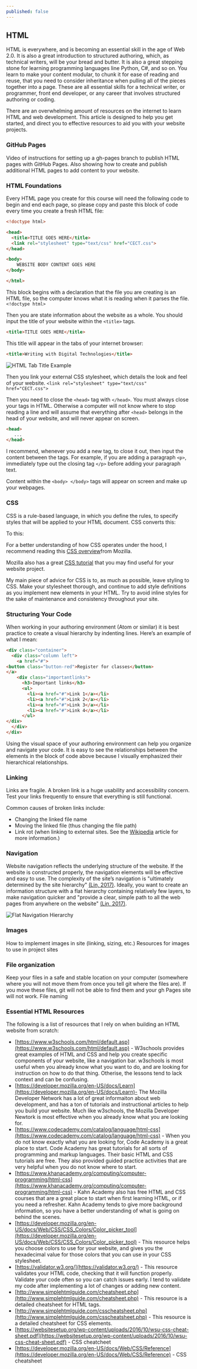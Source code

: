 ```yaml
---
published: false
---
```

## HTML
 HTML is everywhere, and is becoming an essential skill in the age of Web 2.0. It is also a great introduction to structured authoring, which, as technical writers, will be your bread and butter. It is also a great stepping stone for learning programming languages line Python, C#, and so on. You learn to make your content modular, to chunk it for ease of reading and reuse, that you need to consider inheritance when pulling all of the pieces together into a page. These are all essential skills for a technical writer, or programmer, front end developer, or any career that involves structured authoring or coding. 

There are an overwhelming amount of resources on the internet to learn HTML and web development. This article is designed to help you get started, and direct you to effective resources to aid you with your website projects.

### GitHub Pages
Video of instructions for setting up a gh-pages branch to publish HTML pages with GitHub Pages.
Also showing how to create and publish additional HTML pages to add content to your website. 

### HTML Foundations
Every HTML page you create for this course will need the following code to begin and end each page, so please copy and paste this block of code every time you create a fresh HTML file:

```html
<!doctype html>

<head>
  <title>TITLE GOES HERE</title>
  <link rel="stylesheet" type="text/css" href="CECT.css">
</head>

<body>
    WEBSITE BODY CONTENT GOES HERE
</body>

</html>
```

This block begins with a declaration that the file you are creating is an HTML file, so the computer knows what it is reading when it parses the file. 
`<!doctype html>`

Then you are state information about the website as a whole. You should input the title of your website within the `<title>` tags. 

 ```html
<title>TITLE GOES HERE</title>
```
  
This title will appear in the tabs of your internet browser: 
```html
<title>Writing with Digital Technologies</title>
```
![HTML Tab Title Example]({{site.baseurl}}/img/HTML_Title_Tabs.png)

Then you link your external CSS stylesheet, which details the look and feel of your website. 
`<link rel="stylesheet" type="text/css" href="CECT.css">`

Then you need to close the `<head>` tag with 
`</head>`. You must always close your tags in HTML. Otherwise a computer will not know where to stop reading a line and will assume that everything after `<head>` belongs in the head of your website, and will never appear on screen. 

```html
<head>
   ...
</head>
```

I recommend, whenever you add a new tag, to close it out, then input the content between the tags. For example, if you are adding a paragraph `<p>`, immediately type out the closing tag `</p>` before adding your paragraph text. 

Content within the `<body> </body>` tags will appear on screen and make up your webpages. 

### CSS
CSS  is a rule-based language, in which you define the rules, to specify styles that will be applied to your HTML document. CSS converts this:

To this:

For a better understanding of how CSS operates under the hood, I recommend reading this [CSS overview](https://developer.mozilla.org/en-US/docs/Learn/CSS/First_steps/What_is_CSS)from Mozilla.

Mozilla also has a great [CSS tutorial](https://developer.mozilla.org/en-US/docs/Learn/CSS/First_steps) that you may find useful for your website project.

My main piece of advice for CSS is to, as much as possible, leave styling to CSS. Make your stylesheet thorough, and continue to add style definitions as you implement new elements in your HTML. Try to avoid inline styles for the sake of maintenance and consistency throughout your site.

### Structuring Your Code
When working in your authoring environment (Atom or similar) it is best practice to create a visual hierarchy by indenting lines. Here’s an example of what I mean:

```html
<div class="container">
  <div class="column left">
    <a href="#">
<button class="button-red">Register for classes</button>
</a>
    <div class="importantlinks">
      <h3>Important links</h3>
      <ul>
        <li><a href="#">Link 1</a></li>
        <li><a href="#">Link 2</a></li>
        <li><a href="#">Link 3</a></li>
        <li><a href="#">Link 4</a></li>
      </ul>
</div>
  </div>
</div>
```

Using the visual space of your authoring environment can help you organize and navigate your code. It is easy to see the relationships between the elements in the block of code above because I visually emphasized their hierarchical relationships. 

### Linking
Links are fragile. A broken link is a huge usability and accessibility concern. Test your links frequently to ensure that everything is still functional. 

Common causes of broken links include:
* Changing the linked file name
* Moving the linked file (thus changing the file path)
* Link rot (when linking to external sites. See the [Wikipedia](https://en.wikipedia.org/wiki/Link_rot) article for more information.)

### Navigation
Website navigation reflects the underlying structure of the website. If the website is constructed properly, the navigation elements will be effective and easy to use. The complexity of the site’s navigation is "ultimately determined by the site hierarchy" [(Lin, 2017)](https://www.uxbooth.com/articles/the-rules-for-modern-navigation/). Ideally, you want to create an information structure with a flat hierarchy containing relatively few layers, to make navigation quicker and "provide a clear, simple path to all the web pages from anywhere on the website" [(Lin, 2017)](https://www.uxbooth.com/articles/the-rules-for-modern-navigation/).

![Flat Navigation Hierarchy]({{site.baseurl}}/img/Flat_Hierarchy.jpg)

### Images 
How to implement images in site (linking, sizing, etc.)
Resources for images to use in project sites

### File organization
Keep your files in a safe and stable location on your computer (somewhere where you will not move them from once you tell git where the files are). If you move these files, git will not be able to find them and your gh Pages site will not work.
File naming

### Essential HTML Resources
The following is a list of resources that I rely on when building an HTML website from scratch:
* [https://www.w3schools.com/html/default.asp](https://www.w3schools.com/html/default.asp) - W3schools provides great examples of HTML and CSS and help you create specific components of your website, like a navigation bar. w3schools is most useful when you already know what you want to do, and are looking for instruction on how to do that thing. Otherise, the lessons tend to lack context and can be confusing. 
* [https://developer.mozilla.org/en-US/docs/Learn](https://developer.mozilla.org/en-US/docs/Learn)- The Mozilla Developer Network has a lot of great informaiton about web development, and has a ton of tutorials and instructional articles to help you build your website. Much like w3schools, the Mozilla Developer Newtork is most effective when you already know what you are looking for.
* [https://www.codecademy.com/catalog/language/html-css](https://www.codecademy.com/catalog/language/html-css) - When you do not know exactly what you are looking for, Code Academy is a great place to start. Code Academy has great tutorials for all sorts of programming and markup languages. Their basic HTML and CSS tutorials are free. They also provided guided practice activities that are very helpful when you do not know where to start. 
* [https://www.khanacademy.org/computing/computer-programming/html-css](https://www.khanacademy.org/computing/computer-programming/html-css) - Kahn Academy also has free HTML and CSS courses that are a great place to start when first learning HTML, or if you need a refresher. Kahn Academy tends to give more background information, so you  have a better understanding of what is going on behind the scenes. 
* [https://developer.mozilla.org/en-US/docs/Web/CSS/CSS_Colors/Color_picker_tool](https://developer.mozilla.org/en-US/docs/Web/CSS/CSS_Colors/Color_picker_tool) - This resource helps you choose colors to use for your website, and gives you the hexadecimal value for those colors that you can use in your CSS stylesheet. 
* [https://validator.w3.org/](https://validator.w3.org/) - This resource validates your HTML code, checking that it will function properly. Validate your code often so you can catch issues early. I tend to validate my code after implementing a lot of changes or adding new content. 
* [http://www.simplehtmlguide.com/cheatsheet.php](http://www.simplehtmlguide.com/cheatsheet.php) - This resource is a detailed cheatsheet for HTML tags. 
* [http://www.simplehtmlguide.com/csscheatsheet.php](http://www.simplehtmlguide.com/csscheatsheet.php) - This resource is a detailed cheatsheet for CSS elements. 
* [https://websitesetup.org/wp-content/uploads/2016/10/wsu-css-cheat-sheet.pdf](https://websitesetup.org/wp-content/uploads/2016/10/wsu-css-cheat-sheet.pdf) - CSS cheatcheet
* [https://developer.mozilla.org/en-US/docs/Web/CSS/Reference](https://developer.mozilla.org/en-US/docs/Web/CSS/Reference) - CSS cheatsheet
